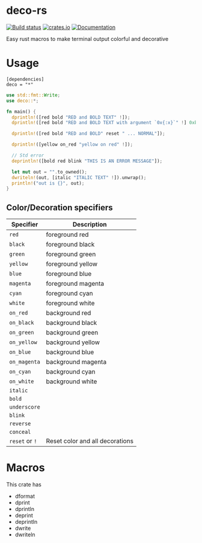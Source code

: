 
# deco-rs

[![Build status](https://travis-ci.org/anekos/deco-rs.svg?branch=master)](https://travis-ci.org/anekos/deco-rs)
[![crates.io](https://img.shields.io/crates/v/deco.svg)](https://crates.io/crates/deco)
[![Documentation](https://docs.rs/deco/badge.svg)](https://docs.rs/deco)

Easy rust macros to make terminal output colorful and decorative


# Usage

```
[dependencies]
deco = "*"
```

```rust
use std::fmt::Write;
use deco::*;

fn main() {
  dprintln!([red bold "RED and BOLD TEXT" !]);
  dprintln!([red bold "RED and BOLD TEXT with argument `0x{:x}`" !] 0xbeef);

  dprintln!([red bold "RED and BOLD" reset " ... NORMAL"]);

  dprintln!([yellow on_red "yellow on red" !]);

  // Std error
  deprintln!([bold red blink "THIS IS AN ERROR MESSAGE"]);

  let mut out = "".to_owned();
  dwriteln!(out, [italic "ITALIC TEXT" !]).unwrap();
  println!("out is {}", out);
}
```

## Color/Decoration specifiers

| Specifier      | Description                     |
|----------------|---------------------------------|
| `red`          | foreground red                  |
| `black`        | foreground black                |
| `green`        | foreground green                |
| `yellow`       | foreground yellow               |
| `blue`         | foreground blue                 |
| `magenta`      | foreground magenta              |
| `cyan`         | foreground cyan                 |
| `white`        | foreground white                |
| `on_red`       | background red                  |
| `on_black`     | background black                |
| `on_green`     | background green                |
| `on_yellow`    | background yellow               |
| `on_blue`      | background blue                 |
| `on_magenta`   | background magenta              |
| `on_cyan`      | background cyan                 |
| `on_white`     | background white                |
| `italic`       |                                 |
| `bold`         |                                 |
| `underscore`   |                                 |
| `blink`        |                                 |
| `reverse`      |                                 |
| `conceal`      |                                 |
| `reset` or `!` | Reset color and all decorations |



# Macros

This crate has

- dformat
- dprint
- dprintln
- deprint
- deprintln
- dwrite
- dwriteln
